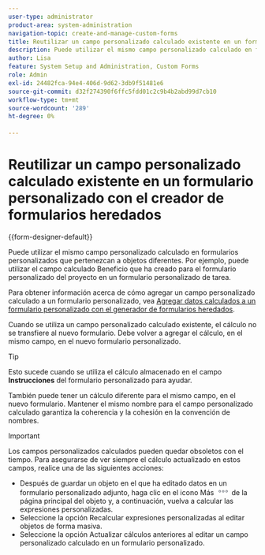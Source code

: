 ```yaml
---
user-type: administrator
product-area: system-administration
navigation-topic: create-and-manage-custom-forms
title: Reutilizar un campo personalizado calculado existente en un formulario personalizado con el creador de formularios heredados
description: Puede utilizar el mismo campo personalizado calculado en formularios personalizados que pertenezcan a objetos diferentes. Por ejemplo, puede utilizar el campo calculado Beneficio que ha creado para el formulario personalizado del proyecto en un formulario personalizado de tarea.
author: Lisa
feature: System Setup and Administration, Custom Forms
role: Admin
exl-id: 24482fca-94e4-406d-9d62-3db9f51481e6
source-git-commit: d32f274390f6ffc5fdd01c2c9b4b2abd99d7cb10
workflow-type: tm+mt
source-wordcount: '289'
ht-degree: 0%

---
```


# Reutilizar un campo personalizado calculado existente en un formulario personalizado con el creador de formularios heredados

{{form-designer-default}}

Puede utilizar el mismo campo personalizado calculado en formularios personalizados que pertenezcan a objetos diferentes. Por ejemplo, puede utilizar el campo calculado Beneficio que ha creado para el formulario personalizado del proyecto en un formulario personalizado de tarea.

Para obtener información acerca de cómo agregar un campo personalizado calculado a un formulario personalizado, vea [Agregar datos calculados a un formulario personalizado con el generador de formularios heredados](../../../administration-and-setup/customize-workfront/create-manage-custom-forms/add-calculated-data-to-custom-form.md).

Cuando se utiliza un campo personalizado calculado existente, el cálculo no se transfiere al nuevo formulario. Debe volver a agregar el cálculo, en el mismo campo, en el nuevo formulario personalizado.

>[!TIP]
>
>Esto sucede cuando se utiliza el cálculo almacenado en el campo **Instrucciones** del formulario personalizado para ayudar.

También puede tener un cálculo diferente para el mismo campo, en el nuevo formulario. Mantener el mismo nombre para el campo personalizado calculado garantiza la coherencia y la cohesión en la convención de nombres.

>[!IMPORTANT]
>
>Los campos personalizados calculados pueden quedar obsoletos con el tiempo. Para asegurarse de ver siempre el cálculo actualizado en estos campos, realice una de las siguientes acciones:
>
>* Después de guardar un objeto en el que ha editado datos en un formulario personalizado adjunto, haga clic en el icono Más ![](assets/more-icon.png) de la página principal del objeto y, a continuación, vuelva a calcular las expresiones personalizadas.
>* Seleccione la opción Recalcular expresiones personalizadas al editar objetos de forma masiva.
>* Seleccione la opción Actualizar cálculos anteriores al editar un campo personalizado calculado en un formulario personalizado.
>
